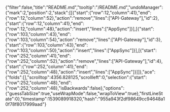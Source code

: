 {"filter":false,"title":"README.md","tooltip":"/README.md","undoManager":{"mark":2,"position":2,"stack":[[{"start":{"row":12,"column":41},"end":{"row":12,"column":52},"action":"remove","lines":["API-Gateway"],"id":2},{"start":{"row":12,"column":41},"end":{"row":12,"column":48},"action":"insert","lines":["AppSync"]}],[{"start":{"row":103,"column":43},"end":{"row":103,"column":54},"action":"remove","lines":["API-Gateway"],"id":3},{"start":{"row":103,"column":43},"end":{"row":103,"column":50},"action":"insert","lines":["AppSync"]}],[{"start":{"row":252,"column":41},"end":{"row":252,"column":52},"action":"remove","lines":["API-Gateway"],"id":4},{"start":{"row":252,"column":41},"end":{"row":252,"column":48},"action":"insert","lines":["AppSync"]}]]},"ace":{"folds":[],"scrolltop":4356.828125,"scrollleft":0,"selection":{"start":{"row":252,"column":48},"end":{"row":252,"column":48},"isBackwards":false},"options":{"guessTabSize":true,"useWrapMode":false,"wrapToView":true},"firstLineState":0},"timestamp":1539089918320,"hash":"955a943f2df98649cc94648a10f78f8017999aad"}